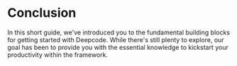 # Conclusion

In this short guide, we've introduced you to the fundamental building blocks for getting started
with Deepcode. While there's still plenty to explore, our goal has been to provide you with the
essential knowledge to kickstart your productivity within the framework.
